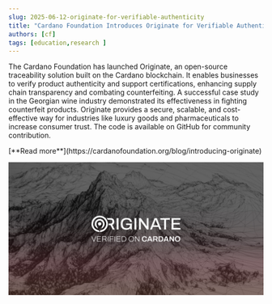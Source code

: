 ```yaml
---
slug: 2025-06-12-originate-for-verifiable-authenticity
title: "Cardano Foundation Introduces Originate for Verifiable Authenticity"
authors: [cf]
tags: [education,research ]
---
```


The Cardano Foundation has launched Originate, an open-source traceability solution built on the Cardano blockchain. It enables businesses to verify product authenticity and support certifications, enhancing supply chain transparency and combating counterfeiting. A successful case study in the Georgian wine industry demonstrated its effectiveness in fighting counterfeit products. Originate provides a secure, scalable, and cost-effective way for industries like luxury goods and pharmaceuticals to increase consumer trust. The code is available on GitHub for community contribution.

<div style={{ textAlign: 'right' }}>
 [**Read more**](https://cardanofoundation.org/blog/introducing-originate) 
</div>

 ![weekly development report](./banner.webp)

